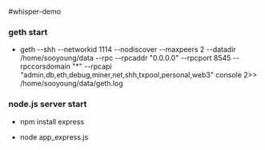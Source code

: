 # whisper-demo  

### geth start

- geth --shh --networkid 1114 --nodiscover --maxpeers 2 --datadir /home/sooyoung/data --rpc --rpcaddr "0.0.0.0" --rpcport 8545 --rpccorsdomain "*" --rpcapi "admin,db,eth,debug,miner,net,shh,txpool,personal,web3" console 2>> /home/sooyoung/data/geth.log

### node.js server start
 
- npm install express

- node app_express.js
